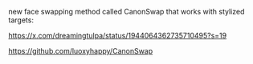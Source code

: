 new face swapping method called CanonSwap that works with stylized targets:

https://x.com/dreamingtulpa/status/1944064362735710495?s=19

https://github.com/luoxyhappy/CanonSwap
